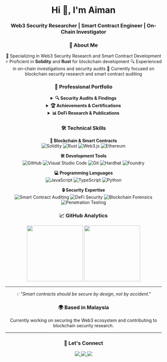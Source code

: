 <h1 align="center">Hi 👋, I'm Aiman</h1>
<h3 align="center">Web3 Security Researcher | Smart Contract Engineer | On-Chain Investigator</h3>

<div align="center">

### 🔭 About Me
 🔐 Specializing in Web3 Security Research and Smart Contract Development
 ⚡ Proficient in **Solidity** and **Rust** for blockchain development
 🔍 Experienced in on-chain investigations and security audits
 🌱 Currently focused on blockchain security research and smart contract auditing

### 🎯 Professional Portfolio

<details>
<summary><b>🔍 Security Audits & Findings</b></summary>
<br>

| Project | Category | Severity | Status |
|---------|----------|-----------|---------|
| [Protocol Name] | DeFi | High | Fixed ✅ |
| [Protocol Name] | NFT | Critical | Fixed ✅ |
| [Protocol Name] | Lending | Medium | In Review 🔄 |

➡️ [View Full Audit Portfolio](your-audit-portfolio-link)
</details>

<details>
<summary><b>🏆 Achievements & Certifications</b></summary>
<br>

- 🥇 Top 10 Security Researcher @ [Platform Name]
- 🎓 Certified Blockchain Security Professional
- 🏅 [Relevant Certification or Achievement]
- 💡 [Notable Contest Performance]

</details>

<details>
<summary><b>📊 DeFi Research & Publications</b></summary>
<br>

- 📝 [Title of Your Research Paper/Article]
- 🔍 [Security Analysis Publication]
- 📈 [Market Analysis or Technical Deep Dive]

</details>

### 🛠 Technical Skills

**🔗 Blockchain & Smart Contracts**  
![Solidity](https://img.shields.io/badge/Solidity-%23363636.svg?style=for-the-badge&logo=solidity&logoColor=white)
![Rust](https://img.shields.io/badge/Rust-%23000000.svg?style=for-the-badge&logo=rust&logoColor=white)
![Web3.js](https://img.shields.io/badge/Web3.js-F16822?style=for-the-badge&logo=web3.js&logoColor=white)
![Ethereum](https://img.shields.io/badge/Ethereum-3C3C3D?style=for-the-badge&logo=Ethereum&logoColor=white)

**🛠️ Development Tools**  
![GitHub](https://img.shields.io/badge/GitHub-181717?style=for-the-badge&logo=github&logoColor=white)
![Visual Studio Code](https://img.shields.io/badge/VS%20Code-0078d7.svg?style=for-the-badge&logo=visual-studio-code&logoColor=white)
![Git](https://img.shields.io/badge/Git-F05032?style=for-the-badge&logo=git&logoColor=white)
![Hardhat](https://img.shields.io/badge/Hardhat-F7DF1E?style=for-the-badge&logo=hardhat&logoColor=black)
![Foundry](https://img.shields.io/badge/Foundry-1B1F24?style=for-the-badge&logo=foundry&logoColor=white)

**💻 Programming Languages**  
![JavaScript](https://img.shields.io/badge/JavaScript-%23323330.svg?style=for-the-badge&logo=javascript&logoColor=%23F7DF1E)
![TypeScript](https://img.shields.io/badge/TypeScript-%23007ACC.svg?style=for-the-badge&logo=typescript&logoColor=white)
![Python](https://img.shields.io/badge/Python-3670A0?style=for-the-badge&logo=python&logoColor=ffdd54)

**🔒 Security Expertise**  
![Smart Contract Auditing](https://img.shields.io/badge/Smart%20Contract-Auditing-red?style=for-the-badge)
![DeFi Security](https://img.shields.io/badge/DeFi-Security-blue?style=for-the-badge)
![Blockchain Forensics](https://img.shields.io/badge/Blockchain-Forensics-green?style=for-the-badge)
![Penetration Testing](https://img.shields.io/badge/Penetration-Testing-purple?style=for-the-badge)

### 📈 GitHub Analytics

<div align="center">
  <img height="180em" src="https://github-readme-stats.vercel.app/api?username=aimaneth&show_icons=true&theme=tokyonight&include_all_commits=true&count_private=true"/>
  <img height="180em" src="https://github-readme-streak-stats.herokuapp.com/?user=aimaneth&theme=tokyonight"/>
</div>

---

<div align="center">
  <i>💡 "Smart contracts should be secure by design, not by accident."</i>
</div>

### 🌍 Based in Malaysia
Currently working on securing the Web3 ecosystem and contributing to blockchain security research.

---

### 🤝 Let's Connect

<div align="center">
  <a href="https://twitter.com/aimaneth" target="_blank">
    <img src="https://img.shields.io/badge/Twitter-%231DA1F2.svg?style=for-the-badge&logo=Twitter&logoColor=white">
  </a>
  <a href="https://linkedin.com/in/aimaneth" target="_blank">
    <img src="https://img.shields.io/badge/linkedin-%230077B5.svg?style=for-the-badge&logo=linkedin&logoColor=white">
  </a>
  <a href="mailto:aiman.eth@proton.me">
    <img src="https://img.shields.io/badge/Email-D14836?style=for-the-badge&logo=gmail&logoColor=white">
  </a>
</div>
